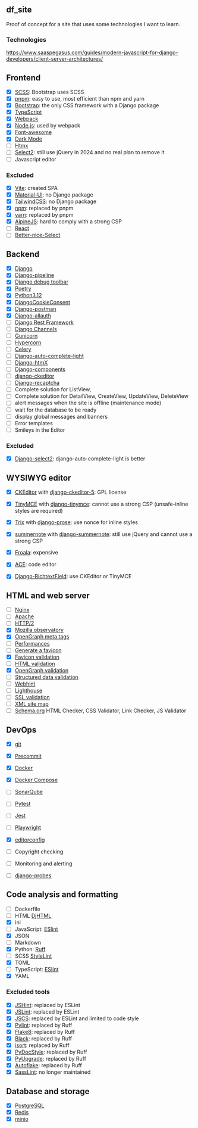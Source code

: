 df_site
---------

Proof of concept for a site that uses some technologies I want to learn.

### Technologies

https://www.saaspegasus.com/guides/modern-javascript-for-django-developers/client-server-architectures/

## Frontend

- [X] [SCSS](https://sass-lang.com/): Bootstrap uses SCSS
- [X] [pnpm](https://pnpm.io/): easy to use, most efficient than npm and yarn
- [X] [Bootstrap](https://getbootstrap.com/): the only CSS framework with a Django package
- [X] [TypeScript](https://www.typescriptlang.org/)
- [X] [Webpack](https://webpack.js.org/)
- [X] [Node.js](https://nodejs.org/): used by webpack
- [X] [Font-awesome](https://fontawesome.com/)
- [X] [Dark Mode](https://developer.mozilla.org/en-US/docs/Web/CSS/@media/prefers-color-scheme)
- [ ] [Htmx](https://htmx.org/)
- [ ] [Select2](https://select2.org/): still use jQuery in 2024 and no real plan to remove it
- [ ] Javascript editor

### Excluded
- [X] [Vite](https://vitejs.dev/): created SPA
- [X] [Material-UI](https://material-ui.com/): no Django package
- [X] [TailwindCSS](https://tailwindcss.com/): no Django package
- [X] [npm](https://www.npmjs.com/): replaced by pnpm
- [X] [yarn](https://yarnpkg.com/): replaced by pnpm
- [X] [AlpineJS](https://alpinejs.dev/): hard to comply with a strong CSP
- [ ] [React](https://react.dev/)
- [ ] [Better-nice-Select](https://kevingostomski.github.io/better-nice-select/documentation/options)

## Backend

- [X] [Django](https://www.djangoproject.com/)
- [X] [Django-pipeline](https://django-pipeline.readthedocs.io/en/stable/)
- [X] [Django debug toolbar](https://django-debug-toolbar.readthedocs.io/en/stable/)
- [X] [Poetry](https://python-poetry.org/)
- [X] [Python3.12](https://www.python.org/)
- [X] [DjangoCookieConsent](https://django-cookie-consent.readthedocs.io/en/latest/)
- [X] [Django-postman](https://django-postman.readthedocs.io/en/latest/)
- [X] [Django-allauth](https://docs.allauth.org/en/latest/)
- [ ] [Django Rest Framework](https://www.django-rest-framework.org/)
- [ ] [Django Channels](https://channels.readthedocs.io/en/stable/)
- [ ] [Gunicorn](https://gunicorn.org/)
- [ ] [Hypercorn](https://hypercorn.readthedocs.io/en/stable/)
- [ ] [Celery](https://docs.celeryproject.org/en/stable/)
- [ ] [Django-auto-complete-light](https://django-autocomplete-light.readthedocs.io/en/master/)
- [ ] [Django-htmX](https://django-htmx.readthedocs.io/en/latest/)
- [ ] [Django-components](https://django-components.readthedocs.io/en/latest/)
- [ ] [django-ckeditor](https://django-ckeditor.readthedocs.io/en/latest/)
- [ ] [Django-recaptcha](https://pypi.org/project/django-recaptcha/)
- [ ] Complete solution for ListView,
- [ ] Complete solution for DetailView, CreateView, UpdateView, DeleteView
- [ ] alert messages when the site is offline (maintenance mode)
- [ ] wait for the database to be ready
- [ ] display global messages and banners
- [ ] Error templates
- [ ] Smileys in the Editor

### Excluded

- [X] [Django-select2](https://django-select2.readthedocs.io/en/latest/): django-auto-complete-light is better

## WYSIWYG editor

- [X] [CKEditor](https://ckeditor.com/) with [django-ckeditor-5](https://github.com/hvlads/django-ckeditor-5): GPL license
- [X] [TinyMCE](https://www.tiny.cloud/) with [django-tinymce](https://django-tinymce.readthedocs.io/en/latest/): cannot use a strong CSP (unsafe-inline styles are required)
- [X] [Trix](https://trix-editor.org/) with [django-prose](https://github.com/withlogicco/django-prose): use nonce for inline styles
- [X] [summernote](https://summernote.org/) with [django-summernote](https://github.com/summernote/django-summernote): still use jQuery and cannot use a strong CSP
- [X] [Froala](https://www.froala.com/wysiwyg-editor): expensive
- [X] [ACE](https://ace.c9.io/): code editor
- [X] [Django-RichtextField](https://github.com/jaap3/django-richtextfield): use CKEditor or TinyMCE


## HTML and web server

- [ ] [Nginx](https://www.nginx.com/)
- [ ] [Apache](https://httpd.apache.org/)
- [ ] [HTTP/2](https://http2.github.io/)
- [X] [Mozilla observatory](https://observatory.mozilla.org/)
- [X] [OpenGraph meta tags](https://ogp.me/)
- [ ] [Performances](https://web.dev/)
- [ ] [Generate a favicon](https://favicon.io/favicon-generator/)
- [X] [Favicon validation](https://realfavicongenerator.net/favicon_checker)
- [ ] [HTML validation](https://html5.validator.nu/)
- [X] [OpenGraph validation](https://www.opengraph.xyz/)
- [ ] [Structured data validation](https://search.google.com/structured-data/testing-tool)
- [ ] [Webhint](https://webhint.io/)
- [ ] [Lighthouse](https://developers.google.com/web/tools/lighthouse)
- [ ] [SSL validation](https://www.ssllabs.com/ssltest/)
- [ ] [XML site map](https://www.xml-sitemaps.com/)
- [ ] [Schema.org](https://schema.org/)
HTML Checker, CSS Validator, Link Checker, JS Validator

## DevOps

- [X] [git](https://git-scm.com/)
- [X] [Precommit](https://pre-commit.com/)
- [X] [Docker](https://www.docker.com/)
- [X] [Docker Compose](https://docs.docker.com/compose/)
- [ ] [SonarQube](https://www.sonarqube.org/)
- [ ] [Pytest](https://docs.pytest.org/en/stable/)
- [ ] [Jest](https://jestjs.io/)
- [ ] [Playwright](https://playwright.dev/)
- [X] [editorconfig](https://editorconfig.org/)
- [ ] Copyright checking
- [ ] Monitoring and alerting
- [ ] [django-probes](https://github.com/painless-software/django-probes)


## Code analysis and formatting

- [ ] Dockerfile
- [ ] HTML [DjHTML](https://github.com/rtts/djhtml)
- [X] ini
- [ ] JavaScript:  [ESlint](https://eslint.org/)
- [X] JSON
- [ ] Markdown
- [X] Python: [Ruff](https://docs.astral.sh/ruff/)
- [ ] SCSS [StyleLint](https://stylelint.io/)
- [X] TOML
- [ ] TypeScript:  [ESlint](https://eslint.org/)
- [X] YAML

### Excluded tools

- [X] [JSHint](https://jshint.com/): replaced by ESLint
- [X] [JSLint](https://www.jslint.com/): replaced by ESLint
- [X] [JSCS](https://jscs.dev/): replaced by ESLint and limited to code style
- [X] [Pylint](https://pylint.pycqa.org/): replaced by Ruff
- [X] [Flake8](https://flake8.pycqa.org/en/latest/): replaced by Ruff
- [X] [Black](https://black.readthedocs.io/en/stable/): replaced by Ruff
- [X] [isort](https://pycqa.github.io/isort/): replaced by Ruff
- [X] [PyDocStyle](https://www.pydocstyle.org/en/stable/): replaced by Ruff
- [X] [PyUpgrade](https://pypi.org/project/pyupgrade/): replaced by Ruff
- [X] [Autoflake](https://pypi.org/project/autoflake/): replaced by Ruff
- [X] [SassLint](https://www.npmjs.com/package/sass-lint): no longer maintained

## Database and storage

- [X] [PostgreSQL](https://www.postgresql.org/)
- [X] [Redis](https://redis.io/)
- [X] [minio](https://min.io/)
